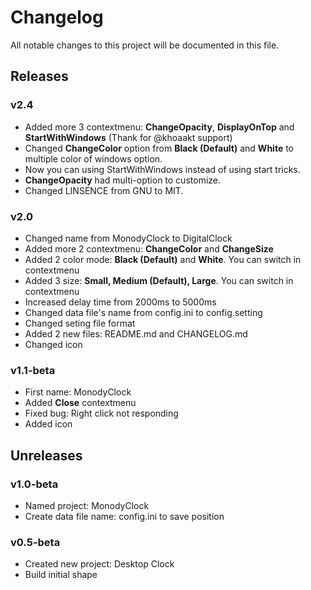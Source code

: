 # Changelog
All notable changes to this project will be documented in this file.

## Releases
### v2.4
* Added more 3 contextmenu: **ChangeOpacity**, **DisplayOnTop** and **StartWithWindows** (Thank for @khoaakt support)
* Changed **ChangeColor** option from **Black (Default)** and **White** to multiple color of windows option.
* Now you can using StartWithWindows instead of using start tricks.
* **ChangeOpacity** had multi-option to customize.
* Changed LINSENCE from GNU to MIT.

### v2.0
* Changed name from MonodyClock to DigitalClock
* Added more 2 contextmenu: **ChangeColor** and **ChangeSize**
* Added 2 color mode: **Black (Default)** and **White**. You can switch in contextmenu
* Added 3 size: **Small, Medium (Default), Large**. You can switch in contextmenu
* Increased delay time from 2000ms to 5000ms
* Changed data file's name from config.ini to config.setting
* Changed seting file format
* Added 2 new files: README.md and CHANGELOG.md
* Changed icon

### v1.1-beta
* First name: MonodyClock
* Added **Close** contextmenu
* Fixed bug: Right click not responding
* Added icon

## Unreleases
### v1.0-beta
* Named project: MonodyClock
* Create data file name: config.ini to save position

### v0.5-beta
* Created new project: Desktop Clock
* Build initial shape